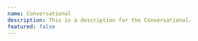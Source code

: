 ```yaml
---
name: Conversational
description: This is a description for the Conversational.
featured: false
---
```

